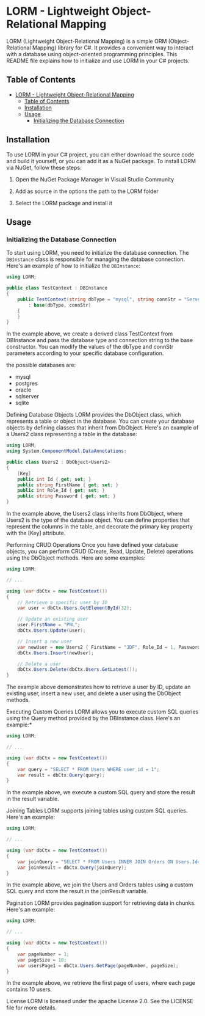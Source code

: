# LORM - Lightweight Object-Relational Mapping

LORM (Lightweight Object-Relational Mapping) is a simple ORM (Object-Relational Mapping) library for C#. It provides a convenient way to interact with a database using object-oriented programming principles. This README file explains how to initialize and use LORM in your C# projects.

## Table of Contents
- [LORM - Lightweight Object-Relational Mapping](#lorm---lightweight-object-relational-mapping)
  - [Table of Contents](#table-of-contents)
  - [Installation](#installation)
  - [Usage](#usage)
    - [Initializing the Database Connection](#initializing-the-database-connection)

## Installation

To use LORM in your C# project, you can either download the source code and build it yourself, or you can add it as a NuGet package. To install LORM via NuGet, follow these steps:

1. Open the NuGet Package Manager in Visual Studio Community

2. Add as source in the options the path to the LORM folder

3. Select the LORM package and install it

## Usage

### Initializing the Database Connection

To start using LORM, you need to initialize the database connection. The `DBInstance` class is responsible for managing the database connection. Here's an example of how to initialize the `DBInstance`:

```csharp
using LORM;

public class TestContext : DBInstance
{
    public TestContext(string dbType = "mysql", string connStr = "Server=localhost;Port=8080;Database=Test;User Id=Username;Password=1234;")
        : base(dbType, connStr)
    {
    }
}
```
In the example above, we create a derived class TestContext from DBInstance and pass the database type and connection string to the base constructor. You can modify the values of the dbType and connStr parameters according to your specific database configuration.

the possible databases are:
- mysql
- postgres
- oracle
- sqlserver
- sqlite


Defining Database Objects
LORM provides the DbObject<T> class, which represents a table or object in the database. You can create your database objects by defining classes that inherit from DbObject<T>. Here's an example of a Users2 class representing a table in the database:

```csharp
using LORM;
using System.ComponentModel.DataAnnotations;

public class Users2 : DbObject<Users2>
{
    [Key]
    public int Id { get; set; }
    public string FirstName { get; set; }
    public int Role_Id { get; set; }
    public string Password { get; set; }
}
```

In the example above, the Users2 class inherits from DbObject<Users2>, where Users2 is the type of the database object. You can define properties that represent the columns in the table, and decorate the primary key property with the [Key] attribute.

Performing CRUD Operations
Once you have defined your database objects, you can perform CRUD (Create, Read, Update, Delete) operations using the DbObject<T> methods. Here are some examples:

```csharp
using LORM;

// ...

using (var dbCtx = new TestContext())
{
    // Retrieve a specific user by ID
    var user = dbCtx.Users.GetElementById(32);

    // Update an existing user
    user.FirstName = "PNL";
    dbCtx.Users.Update(user);

    // Insert a new user
    var newUser = new Users2 { FirstName = "JDF", Role_Id = 1, Password = "1234" };
    dbCtx.Users.Insert(newUser);

    // Delete a user
    dbCtx.Users.Delete(dbCtx.Users.GetLatest());
}
```

The example above demonstrates how to retrieve a user by ID, update an existing user, insert a new user, and delete a user using the DbObject<T> methods.

Executing Custom Queries
LORM allows you to execute custom SQL queries using the Query method provided by the DBInstance class. Here's an example:*

```csharp
using LORM;

// ...

using (var dbCtx = new TestContext())
{
    var query = "SELECT * FROM Users WHERE user_id = 1";
    var result = dbCtx.Query(query);
}
```

In the example above, we execute a custom SQL query and store the result in the result variable.

Joining Tables
LORM supports joining tables using custom SQL queries. Here's an example:

```csharp
using LORM;

// ...

using (var dbCtx = new TestContext())
{
    var joinQuery = "SELECT * FROM Users INNER JOIN Orders ON Users.Id= Orders.UserId";
    var joinResult = dbCtx.Query(joinQuery);
}
```

In the example above, we join the Users and Orders tables using a custom SQL query and store the result in the joinResult variable.

Pagination
LORM provides pagination support for retrieving data in chunks. Here's an example:

```csharp
using LORM;

// ...

using (var dbCtx = new TestContext())
{
    var pageNumber = 1;
    var pageSize = 10;
    var usersPage1 = dbCtx.Users.GetPage(pageNumber, pageSize);
}
```

In the example above, we retrieve the first page of users, where each page contains 10 users.

License
LORM is licensed under the apache License 2.0. See the LICENSE file for more details.